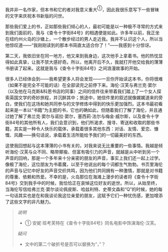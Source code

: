 
我并非一名作家，但本书和它的者对我意义重大<sup>①</sup>，因此我很乐意写下一些冒昧的文字来庆祝本书新版的问世。

那些我们爱上的书，正如那些我们倾心的人，最初可能是以一种极不寻常的方式来到我们面前的，我与《查令十字街84号》的相遇便是如此。许多年以前，我正坐在纽约州火岛的沙塘上，一个散步经过的男人走近我。我并不认识这个人，所以当他惊叹道——“我刚刚读到的那本书简直太适合你了！”——我感到十分惊讶。

第二天，我依旧坐在同一地方，他又来到我身边，这次他手上拿着书。他的热忱显得如此真挚，让我不禁大感好奇。所以，他离开后不久，我就打开他交给我的薄薄书册读了起来。这就是我与《查令十字街84号》之间浪漫故事的开始。

很多人已经体会到——我希望更多人将会发现——一旦你开始读这本书，你将很难（如果不是完全不可能的话）在全部读完之前停下来。海伦·汉芙与弗兰克·窦尔（以及他在马克斯&科恩书店的同事）之间的信件往来带着我们踏上了一个女人探索英国文学的奇妙旅程，并沉醉其中；旅途中，她信件里的叙述就像娓娓道来的旁白，使我们在这场和她共同参与的文学修炼中得到的快乐更加强烈。这本书最初看起来是一本以“书籍”为主题的书，它也的确如此，但随着我们了解了海伦，并且通过她了解了弗兰克·窦尔与诺拉·窦尔，塞西莉·法尔与梅金·威尔斯，以及查令十字街84号的其他所有人，我们会意识到，他们所渴求、搜寻、寄送和收取的那些书籍，其实是一种令人快乐的载体，承载着很多其他东西：对话、友情、爱恋、慷慨、风趣——换句话说，承载着生活所能给予我们的一切最美好的东西。

这使我回想起与这本薄薄的小书有关的，对我来说无比重要的一些事情。我越是倾听海伦·汉芙与众不同、略带揶揄、但富有吸引力的声音，就越是从中听到另一个声音的回响，那是一个多年来十分亲密的朋友的声音，事实上我们还一起上过学。像极了海伦，这位朋友为书着魔，以至于他说出的每个词都生气勃勃。书页里海伦的声音与记忆中好友的声音交织共鸣，因为他们共同拥有一种激情，那就是对书籍的尊重、依赖和热爱。不幸的是，火岛那位在海滩上漫步的读者将《查令十字街84号》交到我手中的时候，我恰恰正在哀悼这位好友的逝世。所以，从始至终，当海伦写信给弗兰克·窦尔谈论佩皮斯、哈兹利特、史蒂文森和“Q”的时候，她的每一句话其实也是在和我谈论我这位亲爱的朋友，这赋予它们一种忧伤感，更加增添了这些文字的非凡魅力。


> *说明*
>  - ① 安妮·班考芙特在《查令十字街84号》同名电影中饰演海伦·汉芙。
>
> *疑问*
>  - 文中的第二个破折号是否可以替换为“，”？

